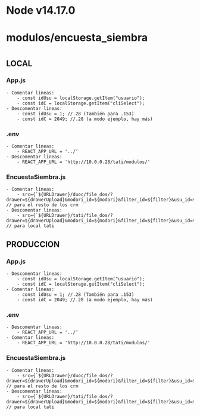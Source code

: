 # Node v14.17.0

# modulos/encuesta_siembra
# 

## LOCAL

### App.js

    - Comentar lineas:
        - const idUsu = localStorage.getItem("usuario");
        - const idC = localStorage.getItem("cliSelect");
    - Descomentar lineas:
        - const idUsu = 1; //.28 (También para .153)
        - const idC = 2049; //.28 (a modo ejemplo, hay más)


### .env

    - Comentar lineas:
        - REACT_APP_URL = '../’
    - Descomentar lineas:
        - REACT_APP_URL = 'http://10.0.0.28/tati/modulos/'

### EncuestaSiembra.js

    - Comentar lineas:
        - src={`${URLDrawer}/duoc/file_dos/?drawer=${drawerUpload}&modori_id=${modori}&filter_id=${filter}&usu_id=${usu}&generico_id=${generico}&cli_id=${cliEnc}`} // para el resto de los crm
    - Descomentar lineas:
        - src={`${URLDrawer}/tati/file_dos/?drawer=${drawerUpload}&modori_id=${modori}&filter_id=${filter}&usu_id=${usu}&generico_id=${generico}&cli_id=${cliEnc}`} // para local tati

## PRODUCCION

### App.js

    - Descomentar lineas:
        - const idUsu = localStorage.getItem("usuario");
        - const idC = localStorage.getItem("cliSelect");
    - Comentar lineas:
        - const idUsu = 1; //.28 (También para .153)
        - const idC = 2049; //.28 (a modo ejemplo, hay más)


### .env

    - Descomentar lineas:
        - REACT_APP_URL = '../’
    - Comentar lineas:
        - REACT_APP_URL = 'http://10.0.0.28/tati/modulos/'

### EncuestaSiembra.js

    - Comentar lineas:
        - src={`${URLDrawer}/duoc/file_dos/?drawer=${drawerUpload}&modori_id=${modori}&filter_id=${filter}&usu_id=${usu}&generico_id=${generico}&cli_id=${cliEnc}`} // para el resto de los crm
    - Descomentar lineas:
        - src={`${URLDrawer}/tati/file_dos/?drawer=${drawerUpload}&modori_id=${modori}&filter_id=${filter}&usu_id=${usu}&generico_id=${generico}&cli_id=${cliEnc}`} // para local tati
